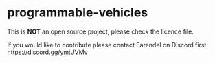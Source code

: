 # programmable-vehicles

This is **NOT** an open source project, please check the licence file. 

If you would like to contribute please contact Earendel on Discord first: https://discord.gg/ymjUVMv
